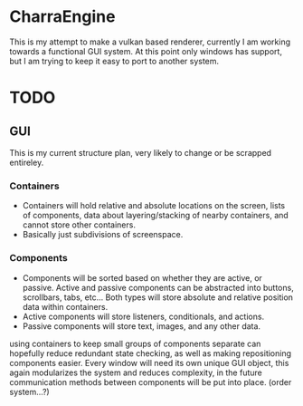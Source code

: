 # CharraEngine

This is my attempt to make a vulkan based renderer, currently I am working towards a functional GUI system.
At this point only windows has support, but I am trying to keep it easy to port to another system.

# TODO

## GUI

This is my current structure plan, very likely to change or be scrapped entireley.

### Containers

* Containers will hold relative and absolute locations on the screen, lists of components, data about layering/stacking of nearby containers, and cannot store other containers.  
* Basically just subdivisions of screenspace.   

### Components
* Components will be sorted based on whether they are active, or passive. Active and passive components can be abstracted into buttons, scrollbars, tabs, etc... Both types will store absolute and relative position data within containers.
* Active components will store listeners, conditionals, and actions.   
* Passive components will store text, images, and any other data.   

using containers to keep small groups of components separate can hopefully reduce redundant state checking, as well as making repositioning components easier.
Every window will need its own unique GUI object, this again modularizes the system and reduces complexity, in the future communication methods between components will be put into place. (order system...?)